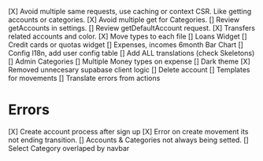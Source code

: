 [X] Avoid multiple same requests, use caching or context CSR. Like getting accounts or categories.
[X] Avoid multiple get for Categories.
[] Review getAccounts in settings.
[] Review getDefaultAccount request.
[X] Transfers related accounts and color.
[X] Move types to each file
[] Loans Widget
[] Credit cards or quotas widget
[] Expenses, incomes 6month Bar Chart
[] Config I18n, add user config table
[] Add ALL translations (check Skeletons)
[] Admin Categories
[] Multiple Money types on expense
[] Dark theme
[X] Removed unnecesary supabase client logic
[] Delete account
[] Templates for movements
[] Translate errors from actions

# Errors

[X] Create account process after sign up
[X] Error on create movement its not ending transition.
[] Accounts & Categories not always being setted.
[] Select Category overlaped by navbar
